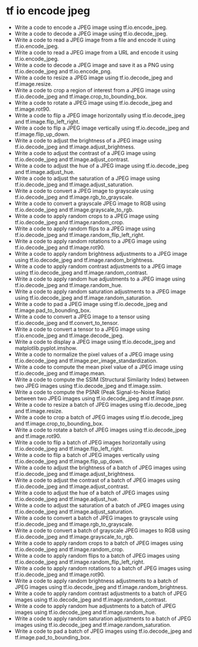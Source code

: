 # tf io encode jpeg

- Write a code to encode a JPEG image using tf.io.encode_jpeg.
- Write a code to decode a JPEG image using tf.io.decode_jpeg.
- Write a code to read a JPEG image from a file and encode it using tf.io.encode_jpeg.
- Write a code to read a JPEG image from a URL and encode it using tf.io.encode_jpeg.
- Write a code to decode a JPEG image and save it as a PNG using tf.io.decode_jpeg and tf.io.encode_png.
- Write a code to resize a JPEG image using tf.io.decode_jpeg and tf.image.resize.
- Write a code to crop a region of interest from a JPEG image using tf.io.decode_jpeg and tf.image.crop_to_bounding_box.
- Write a code to rotate a JPEG image using tf.io.decode_jpeg and tf.image.rot90.
- Write a code to flip a JPEG image horizontally using tf.io.decode_jpeg and tf.image.flip_left_right.
- Write a code to flip a JPEG image vertically using tf.io.decode_jpeg and tf.image.flip_up_down.
- Write a code to adjust the brightness of a JPEG image using tf.io.decode_jpeg and tf.image.adjust_brightness.
- Write a code to adjust the contrast of a JPEG image using tf.io.decode_jpeg and tf.image.adjust_contrast.
- Write a code to adjust the hue of a JPEG image using tf.io.decode_jpeg and tf.image.adjust_hue.
- Write a code to adjust the saturation of a JPEG image using tf.io.decode_jpeg and tf.image.adjust_saturation.
- Write a code to convert a JPEG image to grayscale using tf.io.decode_jpeg and tf.image.rgb_to_grayscale.
- Write a code to convert a grayscale JPEG image to RGB using tf.io.decode_jpeg and tf.image.grayscale_to_rgb.
- Write a code to apply random crops to a JPEG image using tf.io.decode_jpeg and tf.image.random_crop.
- Write a code to apply random flips to a JPEG image using tf.io.decode_jpeg and tf.image.random_flip_left_right.
- Write a code to apply random rotations to a JPEG image using tf.io.decode_jpeg and tf.image.rot90.
- Write a code to apply random brightness adjustments to a JPEG image using tf.io.decode_jpeg and tf.image.random_brightness.
- Write a code to apply random contrast adjustments to a JPEG image using tf.io.decode_jpeg and tf.image.random_contrast.
- Write a code to apply random hue adjustments to a JPEG image using tf.io.decode_jpeg and tf.image.random_hue.
- Write a code to apply random saturation adjustments to a JPEG image using tf.io.decode_jpeg and tf.image.random_saturation.
- Write a code to pad a JPEG image using tf.io.decode_jpeg and tf.image.pad_to_bounding_box.
- Write a code to convert a JPEG image to a tensor using tf.io.decode_jpeg and tf.convert_to_tensor.
- Write a code to convert a tensor to a JPEG image using tf.io.encode_jpeg and tf.image.decode_jpeg.
- Write a code to display a JPEG image using tf.io.decode_jpeg and matplotlib.pyplot.imshow.
- Write a code to normalize the pixel values of a JPEG image using tf.io.decode_jpeg and tf.image.per_image_standardization.
- Write a code to compute the mean pixel value of a JPEG image using tf.io.decode_jpeg and tf.image.mean.
- Write a code to compute the SSIM (Structural Similarity Index) between two JPEG images using tf.io.decode_jpeg and tf.image.ssim.
- Write a code to compute the PSNR (Peak Signal-to-Noise Ratio) between two JPEG images using tf.io.decode_jpeg and tf.image.psnr.
- Write a code to resize a batch of JPEG images using tf.io.decode_jpeg and tf.image.resize.
- Write a code to crop a batch of JPEG images using tf.io.decode_jpeg and tf.image.crop_to_bounding_box.
- Write a code to rotate a batch of JPEG images using tf.io.decode_jpeg and tf.image.rot90.
- Write a code to flip a batch of JPEG images horizontally using tf.io.decode_jpeg and tf.image.flip_left_right.
- Write a code to flip a batch of JPEG images vertically using tf.io.decode_jpeg and tf.image.flip_up_down.
- Write a code to adjust the brightness of a batch of JPEG images using tf.io.decode_jpeg and tf.image.adjust_brightness.
- Write a code to adjust the contrast of a batch of JPEG images using tf.io.decode_jpeg and tf.image.adjust_contrast.
- Write a code to adjust the hue of a batch of JPEG images using tf.io.decode_jpeg and tf.image.adjust_hue.
- Write a code to adjust the saturation of a batch of JPEG images using tf.io.decode_jpeg and tf.image.adjust_saturation.
- Write a code to convert a batch of JPEG images to grayscale using tf.io.decode_jpeg and tf.image.rgb_to_grayscale.
- Write a code to convert a batch of grayscale JPEG images to RGB using tf.io.decode_jpeg and tf.image.grayscale_to_rgb.
- Write a code to apply random crops to a batch of JPEG images using tf.io.decode_jpeg and tf.image.random_crop.
- Write a code to apply random flips to a batch of JPEG images using tf.io.decode_jpeg and tf.image.random_flip_left_right.
- Write a code to apply random rotations to a batch of JPEG images using tf.io.decode_jpeg and tf.image.rot90.
- Write a code to apply random brightness adjustments to a batch of JPEG images using tf.io.decode_jpeg and tf.image.random_brightness.
- Write a code to apply random contrast adjustments to a batch of JPEG images using tf.io.decode_jpeg and tf.image.random_contrast.
- Write a code to apply random hue adjustments to a batch of JPEG images using tf.io.decode_jpeg and tf.image.random_hue.
- Write a code to apply random saturation adjustments to a batch of JPEG images using tf.io.decode_jpeg and tf.image.random_saturation.
- Write a code to pad a batch of JPEG images using tf.io.decode_jpeg and tf.image.pad_to_bounding_box.